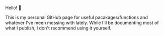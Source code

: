 Hello! 🍓

This is my personal GitHub page for useful pacakages/functions and whatever I've meen messing with lately.
While I'll be documenting most of what I publish, I don't recommend using it yourself. 


<!---
tetraketra/tetraketra is a ✨ special ✨ repository because its `README.md` (this file) appears on your GitHub profile.
You can click the Preview link to take a look at your changes.
--->
